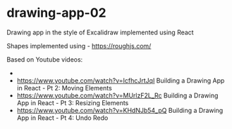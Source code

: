 
# drawing-app-02

Drawing app in the style of Excalidraw implemented using React

Shapes implemented using - https://roughjs.com/

Based on Youtube videos:

* 
* https://www.youtube.com/watch?v=IcfhcJrtJqI Building a Drawing App in React - Pt 2: Moving Elements
* https://www.youtube.com/watch?v=MUrlzF2L_Rc Building a Drawing App in React - Pt 3: Resizing Elements
* https://www.youtube.com/watch?v=KHdNJb54_pQ Building a Drawing App in React - Pt 4: Undo Redo


